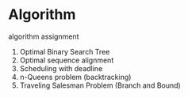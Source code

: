 # Algorithm
algorithm assignment

1. Optimal Binary Search Tree 
2. Optimal sequence alignment
3. Scheduling with deadline
4. n-Queens problem (backtracking)
5. Traveling Salesman Problem (Branch and Bound)
